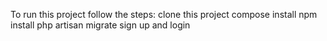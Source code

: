 To run this project follow the steps:
 clone this project
 compose install
 npm install
 php artisan migrate
 sign up 
 and login 
